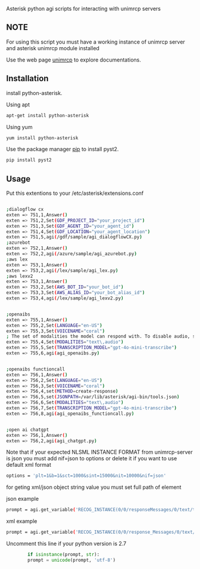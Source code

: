 Asterisk python agi scripts for interacting with unimrcp servers 

## NOTE

For using this script you must  have a working instance of unimrcp server and asterisk unimrcp module installed

Use the web page  [unimrcp](http://www.unimrcp.org/) to explore documentations.

## Installation

install python-asterisk.

Using apt

```bash
apt-get install python-asterisk
```

Using yum

```bash
yum install python-asterisk
```



Use the package manager [pip](https://pip.pypa.io/en/stable/) to install pyst2.

```bash
pip install pyst2
```

## Usage

Put this extentions to your /etc/asterisk/extensions.conf
```bash

;dialogflow cx
exten => 751,1,Answer()
exten => 751,2,Set(GDF_PROJECT_ID="your_project_id")
exten => 751,3,Set(GDF_AGENT_ID="your_agent_id")
exten => 751,4,Set(GDF_LOCATION="your_agent_location")
exten => 751,5,agi(/gdf/sample/agi_dialogflowCX.py)
;azurebot
exten => 752,1,Answer()
exten => 752,2,agi(/azure/sample/agi_azurebot.py)
;aws lex
exten => 753,1,Answer()
exten => 753,2,agi(/lex/sample/agi_lex.py)
;aws lexv2
exten => 753,1,Answer()
exten => 753,2,Set(AWS_BOT_ID="your_bot_id")
exten => 753,3,Set(AWS_ALIAS_ID="your_bot_alias_id")
exten => 753,4,agi(/lex/sample/agi_lexv2.py)


;openaibs 
exten => 755,1,Answer()
exten => 755,2,Set(LANGUAGE="en-US")
exten => 755,3,Set(VOICENAME="coral")
; The set of modalities the model can respond with. To disable audio, set this to "text".
exten => 755,4,Set(MODALITIES="text\,audio")
exten => 755,5,Set(TRANSCRIPTION_MODEL="gpt-4o-mini-transcribe")
exten => 755,6,agi(agi_openaibs.py)


;openaibs functioncall
exten => 756,1,Answer()
exten => 756,2,Set(LANGUAGE="en-US")
exten => 756,3,Set(VOICENAME="coral")
exten => 756,4,set(METHOD=create-response)
exten => 756,5,set(JSONPATH=/var/lib/asterisk/agi-bin/tools.json)
exten => 756,6,Set(MODALITIES="text\,audio")
exten => 756,7,Set(TRANSCRIPTION_MODEL="gpt-4o-mini-transcribe")
exten => 756,8,agi(agi_openaibs_functioncall.py)


;open ai chatgpt
exten => 756,1,Answer()
exten => 756,2,agi(agi_chatgpt.py)
```



Note that if your expected NLSML INSTANCE FORMAT  from unimrcp-server is json you must add nif=json to options or delete it if you want to use default xml format

```bash
options = 'plt=1&b=1&sct=1000&sint=15000&nit=10000&nif=json'
```

for geting xml/json object string value  you must set full path of  element

json example

```bash
prompt = agi.get_variable('RECOG_INSTANCE(0/0/responseMessages/0/text/text/0)')
```
xml example
```bash
prompt = agi.get_variable('RECOG_INSTANCE(0/0/response_Messages/0/text/text/0)')
```
 
Uncomment this line if your python version is 2.7 

```python
        if isinstance(prompt, str):
        prompt = unicode(prompt, 'utf-8')
```
